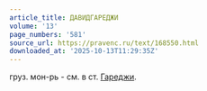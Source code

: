 ```yaml
---
article_title: ДАВИДГАРЕДЖИ
volume: '13'
page_numbers: '581'
source_url: https://pravenc.ru/text/168550.html
downloaded_at: '2025-10-13T11:29:35Z'
---
```


груз. мон-рь - см. в ст. [Гареджи](https://pravenc.ru/text/Гареджи.html).
